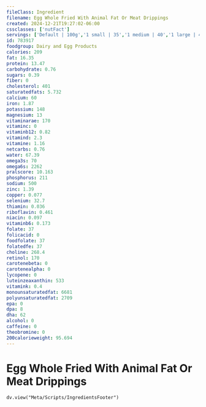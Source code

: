 ```yaml
---
fileClass: Ingredient
filename: Egg Whole Fried With Animal Fat Or Meat Drippings
created: 2024-12-21T19:27:02-06:00
cssclasses: ['nutFact']
servings: ['Default | 100g','1 small | 35','1 medium | 40','1 large | 46','1 extra large | 52','1 jumbo | 57','1 egg, ns as to size | 46','1 cup | 136']
id: 783917
foodgroup: Dairy and Egg Products 
calories: 209
fat: 16.35
protein: 13.47
carbohydrate: 0.76
sugars: 0.39
fiber: 0
cholesterol: 401
saturatedfats: 5.732
calcium: 60
iron: 1.87
potassium: 148
magnesium: 13
vitaminarae: 170
vitaminc: 0
vitaminb12: 0.82
vitamind: 2.3
vitamine: 1.16
netcarbs: 0.76
water: 67.39
omega3s: 70
omega6s: 2262
pralscore: 10.163
phosphorus: 211
sodium: 500
zinc: 1.39
copper: 0.077
selenium: 32.7
thiamin: 0.036
riboflavin: 0.461
niacin: 0.097
vitaminb6: 0.173
folate: 37
folicacid: 0
foodfolate: 37
folatedfe: 37
choline: 268.4
retinol: 170
carotenebeta: 0
carotenealpha: 0
lycopene: 0
luteinzeaxanthin: 533
vitamink: 0.4
monounsaturatedfat: 6681
polyunsaturatedfat: 2709
epa: 0
dpa: 8
dha: 62
alcohol: 0
caffeine: 0
theobromine: 0
200calorieweight: 95.694
---
```


# Egg Whole Fried With Animal Fat Or Meat Drippings

```dataviewjs
dv.view("Meta/Scripts/IngredientsFooter")
```